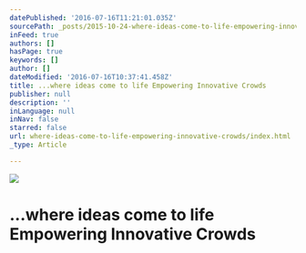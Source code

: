 ```yaml
---
datePublished: '2016-07-16T11:21:01.035Z'
sourcePath: _posts/2015-10-24-where-ideas-come-to-life-empowering-innovative-crowds.md
inFeed: true
authors: []
hasPage: true
keywords: []
author: []
dateModified: '2016-07-16T10:37:41.458Z'
title: ...where ideas come to life Empowering Innovative Crowds
publisher: null
description: ''
inLanguage: null
inNav: false
starred: false
url: where-ideas-come-to-life-empowering-innovative-crowds/index.html
_type: Article

---
```

![](https://the-grid-user-content.s3-us-west-2.amazonaws.com/d327b872-57fe-4c54-b360-e4365f755f96.jpg)

# ...where ideas come to life Empowering Innovative Crowds